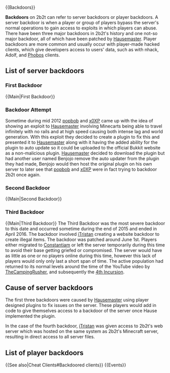 {{Backdoors}}

**Backdoors** on 2b2t can refer to server backdoors or player backdoors. A server backdoor is when a player or group of players bypass the server's normal operations to gain access to exploits in which players can abuse. There have been three major backdoors in 2b2t's history and one not-so major backdoor, all of which have been patched by [Hausemaster](https://2b2t.miraheze.org/wiki/Hausemaster). Player backdoors are more common and usually occur with player-made hacked clients, which give developers access to users' data, such as with nhack, Adolf, and [Phobos](https://2b2t.miraheze.org/wiki/Phobos_backdoor) clients.

## List of server backdoors
### First Backdoor
{{Main|First Backdoor}}

### Backdoor Attempt
Sometime during mid 2012 [popbob](https://2b2t.miraheze.org/wiki/popbob) and [x0XP](https://2b2t.miraheze.org/wiki/x0XP) came up with the idea of showing an exploit to [Hausemaster](https://2b2t.miraheze.org/wiki/Hausemaster) involving Minecarts being able to travel infinitely with no rails and at high speed causing both intense lag and world generation. With this exploit they decided to create a plugin to fix this and presented it to [Hausemaster](https://2b2t.miraheze.org/wiki/Hausemaster) along with it having the added ability for the plugin to auto update so it could be uploaded to the official Bukkit website as a non-malicious plugin. [Hausemaster](https://2b2t.miraheze.org/wiki/Hausemaster) decided to download the plugin but had another user named Benjojo remove the auto updater from the plugin they had made, Benjojo would then host the original plugin on his own server to later see that [popbob](https://2b2t.miraheze.org/wiki/popbob) and [x0XP](https://2b2t.miraheze.org/wiki/x0XP) were in fact trying to backdoor 2b2t once again.

### Second Backdoor
{{Main|Second Backdoor}}

### Third Backdoor
{{Main|Third Backdoor}}
The Third Backdoor was the most severe backdoor to this date and occurred sometime during the end of 2015 and ended in April 2016. The backdoor involved [iTristan](https://2b2t.miraheze.org/wiki/iTristan) creating a website backdoor to create illegal items. The backdoor was patched around June 1st. Players either migrated to [Constantiam](https://2b2t.miraheze.org/wiki/Constantiam) or left the server temporarily during this time to avoid their base getting griefed or compromised. The server would have as little as one or no players online during this time, however this lack of players would only only last a short span of time. The active population had returned to its normal levels around the time of the YouTube video by [TheCampingRusher](https://2b2t.miraheze.org/wiki/TheCampingRusher), and subsequently the [4th Incursion](https://2b2t.miraheze.org/wiki/4th_Incursion).

## Cause of server backdoors
The first three backdoors were caused by [Hausemaster](https://2b2t.miraheze.org/wiki/Hausemaster) using player designed plugins to fix issues on the server. These players would add in code to give themselves access to a backdoor of the server once Hause implemented the plugin.

In the case of the fourth backdoor, [iTristan](https://2b2t.miraheze.org/wiki/iTristan) was given access to 2b2t's web server which was hosted on the same system as 2b2t's Minecraft server, resulting in direct access to all server files.

## List of player backdoors
{{See also|Cheat Clients#Backdoored clients}}
{{Events}}